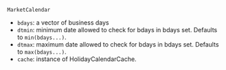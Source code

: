 ```
MarketCalendar
```

  * `bdays`: a vector of business days
  * `dtmin`: minimum date allowed to check for bdays in bdays set. Defaults to `min(bdays...)`.
  * `dtmax`: maximum date allowed to check for bdays in bdays set. Defaults to `max(bdays...)`.
  * `cache`: instance of HolidayCalendarCache.
